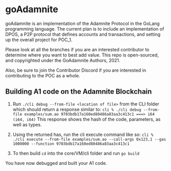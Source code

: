 # goAdamnite

goAdamnite is an implementation of the Adamnite Protocol in the GoLang programming language. The current plan is to include an implementation of DPOS, a P2P protocol that defines accounts and transactions, and setting up the overall project for POC_1.

Please look at all the branches if you are an interested contributor to determine where you want to best add value. This repo is open-sourced, and copyrighted under the GoAdamnite Authors, 2021.

Also, be sure to join the Contributor Discord if you are interested in contributing to the POC as a whole.

## Building A1 code on the Adamnite Blockchain

1. Run `./cli debug --from-file <location of file>` from the CLI folder which should return a response similar to:
`cli % ./cli debug --from-file examples/sum.ao 9703bdb17a160ed80486a83aa3c413c1 ===> i64 (i64, i64)`
 This response shows the hash of the code, parameters, as well as types.

2. Using the returned has, run the cli execute command like so:
`cli % ./cli execute --from-file examples/sum.ao --call-args 0x123,1 --gas 1000000 --function 9703bdb17a160ed80486a83aa3c413c1`

3. To then build `cd` into the core/VM/cli folder and run `go build`

You have now debugged and built your A1 code.
          
           
